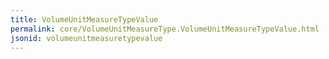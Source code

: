```yaml
---
title: VolumeUnitMeasureTypeValue
permalink: core/VolumeUnitMeasureType.VolumeUnitMeasureTypeValue.html
jsonid: volumeunitmeasuretypevalue
---
```

